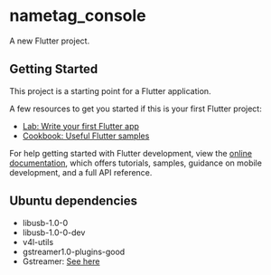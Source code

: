 # nametag_console

A new Flutter project.

## Getting Started

This project is a starting point for a Flutter application.

A few resources to get you started if this is your first Flutter project:

- [Lab: Write your first Flutter app](https://docs.flutter.dev/get-started/codelab)
- [Cookbook: Useful Flutter samples](https://docs.flutter.dev/cookbook)

For help getting started with Flutter development, view the
[online documentation](https://docs.flutter.dev/), which offers tutorials,
samples, guidance on mobile development, and a full API reference.

## Ubuntu dependencies

- libusb-1.0-0
- libusb-1.0-0-dev
- v4l-utils
- gstreamer1.0-plugins-good
- Gstreamer: [See here](https://gstreamer.freedesktop.org/documentation/installing/on-linux.html?gi-language=c)